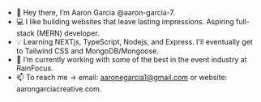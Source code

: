 - 👋 Hey there, I’m Aaron Garcia @aaron-garcia-7.
- 💻 I like building websites that leave lasting impressions. Aspiring full-stack (MERN) developer.
- 💡 Learning NEXTjs, TypeScript, Nodejs, and Express. I'll eventually get to Tailwind CSS and MongoDB/Mongoose.
- 🤝 I’m currently working with some of the best in the event industry at RainFocus.
- 📫 To reach me -> email: aaronegarcia1@gmail.com or website: aarongarciacreative.com.

<!---
aaron-garcia-7/aaron-garcia-7 is a ✨ special ✨ repository because its `README.md` (this file) appears on your GitHub profile.
You can click the Preview link to take a look at your changes.
--->
